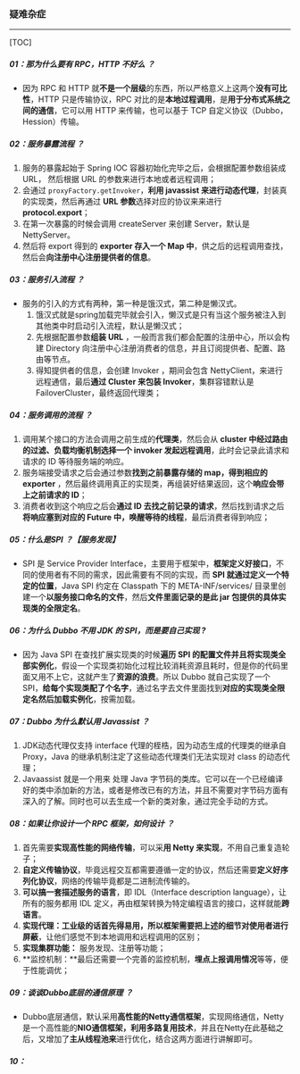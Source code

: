 ### 疑难杂症

------

[TOC]

##### 01：那为什么要有 RPC，HTTP 不好么 ？

- 因为 RPC 和 HTTP 就**不是一个层级**的东西，所以严格意义上这两个**没有可比性**，HTTP 只是传输协议，RPC 对比的是**本地过程调用**，是**用于分布式系统之间的通信**，它可以用 HTTP 来传输，也可以基于 TCP 自定义协议（Dubbo，Hession）传输。

##### 02：服务暴露流程 ？

1. 服务的暴露起始于 Spring IOC 容器初始化完毕之后，会根据配置参数组装成 URL， 然后根据 URL 的参数来进行本地或者远程调用；
2. 会通过 `proxyFactory.getInvoker`，**利用 javassist 来进行动态代理**，封装真的实现类，然后再通过 **URL 参数**选择对应的协议来来进行 **protocol.export**；
3. 在第一次暴露的时候会调用 createServer 来创建 Server，默认是 NettyServer。
4. 然后将 export 得到的 **exporter 存入一个 Map 中**，供之后的远程调用查找，然后会**向注册中心注册提供者的信息**。

##### 03：服务引入流程 ？

- 服务的引入的方式有两种，第一种是饿汉式，第二种是懒汉式。
  1. 饿汉式就是spring加载完毕就会引入，懒汉式是只有当这个服务被注入到其他类中时启动引入流程，默认是懒汉式；
  2. 先根据配置参数**组装 URL** ，一般而言我们都会配置的注册中心，所以会构建 Directory 向注册中心注册消费者的信息，并且订阅提供者、配置、路由等节点。
  3. 得知提供者的信息，会创建 Invoker ，期间会包含 NettyClient，来进行远程通信，最后**通过 Cluster 来包装 Invoker**，集群容错默认是 FailoverCluster，最终返回代理类；

##### 04：服务调用的流程 ？

1. 调用某个接口的方法会调用之前生成的**代理类**，然后会从 **cluster 中经过路由的过滤、负载均衡机制选择一个 invoker 发起远程调用**，此时会记录此请求和请求的 ID 等待服务端的响应。
2. 服务端接受请求之后会通过参数**找到之前暴露存储的 map，得到相应的 exporter** ，然后最终调用真正的实现类，再组装好结果返回，这个**响应会带上之前请求的 ID**；
3. 消费者收到这个响应之后会**通过 ID 去找之前记录的请求**，然后找到请求之后**将响应塞到对应的 Future 中，唤醒等待的线程**，最后消费者得到响应；

##### 05：什么是SPI ？【服务发现】

- SPI 是 Service Provider Interface，主要用于框架中，**框架定义好接口**，不同的使用者有不同的需求，因此需要有不同的实现，而 **SPI 就通过定义一个特定的位置**，Java SPI 约定在 Classpath 下的 META-INF/services/ 目录里创建一个**以服务接口命名的文件**，然后**文件里面记录的是此 jar 包提供的具体实现类的全限定名**。

##### 06：为什么 Dubbo 不用 JDK 的 SPI，而是要自己实现 ?

- 因为 Java SPI 在查找扩展实现类的时候**遍历 SPI 的配置文件并且将实现类全部实例化**，假设一个实现类初始化过程比较消耗资源且耗时，但是你的代码里面又用不上它，这就产生了**资源的浪费**。所以 Dubbo 就自己实现了一个 SPI，**给每个实现类配了个名字**，通过名字去文件里面找到**对应的实现类全限定名然后加载实例化**，按需加载。

##### 07：Dubbo 为什么默认用 Javassist ？

1. JDK动态代理仅支持 interface 代理的桎梏，因为动态生成的代理类的继承自 Proxy，Java 的继承机制注定了这些动态代理类们无法实现对 class 的动态代理；
2. Javaassist 就是一个用来 处理 Java 字节码的类库。它可以在一个已经编译好的类中添加新的方法，或者是修改已有的方法，并且不需要对字节码方面有深入的了解。同时也可以去生成一个新的类对象，通过完全手动的方式。

##### 08：如果让你设计一个 RPC 框架，如何设计 ？

1. 首先需要**实现高性能的网络传输**，可以采**用 Netty 来实现**，不用自己重复造轮子；
2. **自定义传输协议**，毕竟远程交互都需要遵循一定的协议，然后还需要**定义好序列化协议**，网络的传输毕竟都是二进制流传输的。
3. **可以搞一套描述服务的语言**，即 IDL（Interface description language），让所有的服务都用 IDL 定义，再由框架转换为特定编程语言的接口，这样就能**跨语言**。
4. **实现代理：**工业级的话首先得易用，所以框架需要把上述的细节**对使用者进行屏蔽**，让他们感觉不到本地调用和远程调用的区别；
5. **实现集群功能：** 服务发现、注册等功能；
6. **监控机制：**最后还需要一个完善的监控机制，**埋点上报调用情况**等等，便于性能调优；

##### 09：谈谈Dubbo底层的通信原理 ？

- Dubbo底层通信，默认采用**高性能的Netty通信框架**，实现网络通信，Netty是一个高性能的**NIO通信框架，利用多路复用技术**，并且在Netty在此基础之后，又增加了**主从线程池来**进行优化，结合这两方面进行讲解即可。

##### 10：



